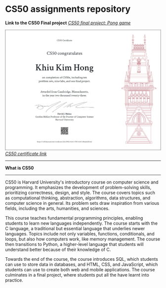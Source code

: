 # CS50 assignments repository

**Link to the CS50 Final project**
<cite><a href="https://github.com/khkhiu/Pong">CS50 final project: Pong game</a></cite>

![CS50_cert](https://github.com/khkhiu/MOOC/blob/main/CS50/CS50x.png)
<em>[CS50 certificate link](https://cs50.harvard.edu/certificates/d2c29fb2-0cb4-4785-b3c0-28bafab2b4a2)</em>
***

<strong>What is CS50</strong>

***

CS50 is Harvard University's introductory course on computer science and programming. It emphasizes the development of problem-solving skills, prioritizing correctness, design, and style. The course covers topics such as computational thinking, abstraction, algorithms, data structures, and computer science in general. Its problem sets draw inspiration from various fields, including the arts, humanities, and sciences.

This course teaches fundamental programming principles, enabling students to learn new languages independently. The course starts with the C language, a traditional but essential language that underlies newer languages. Topics include not only variables, functions, conditionals, and loops, but also how computers work, like memory management. The course then transitions to Python, a higher-level language that students will understand better because of their knowledge of C.

Towards the end of the course, the course introduces SQL, which students can use to store data in databases, and HTML, CSS, and JavaScript, which students can use to create both web and mobile applications. The course culminates in a final project, where students put all the have learnt into practice.
